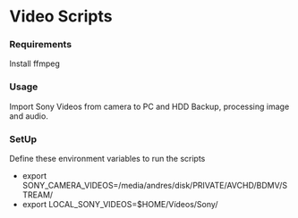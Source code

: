 # Video Scripts #

### Requirements

Install ffmpeg

### Usage ###

Import Sony Videos from camera to PC and HDD Backup, processing image and audio.

### SetUp ###

Define these environment variables to run the scripts

* export SONY_CAMERA_VIDEOS=/media/andres/disk/PRIVATE/AVCHD/BDMV/STREAM/
* export LOCAL_SONY_VIDEOS=$HOME/Vídeos/Sony/

